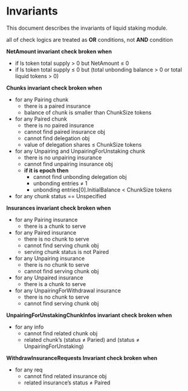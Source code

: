 <!-- order: 7 -->

# Invariants

This document describes the invariants of liquid staking module.

all of check logics are treated as **OR** conditions, not **AND** condition

**NetAmount invariant check broken when**

- if ls token total supply > 0 but NetAmount  ≤ 0
- if ls token total supply ≤ 0 but (total unbonding balance > 0 or total liquid tokens > 0)

**Chunks invariant check broken when**

- for any Pairing chunk
  - there is a paired insurance
  - balance of chunk is smaller than ChunkSize tokens
- for any Paired chunk
  - there is no paired insurance
  - cannot find paired insurance obj
  - cannot find delegation obj
  - value of delegation shares ≤ ChunkSize tokens
- for any Unpairing and UnpairingForUnstaking chunk
  - there is no unpairing insurance
  - cannot find unpairing insurance obj
  - **if it is epoch then**
    - cannot find unbonding delegation obj
    - unbonding entries ≠ 1
    - unbonding entries[0].InitialBalance < ChunkSize tokens
- for any chunk status == Unspecified

**Insurances invariant check broken when**

- for any Pairing insurance
  - there is a chunk to serve
- for any Paired insurance
  - there is no chunk to serve
  - cannot find serving chunk obj
  - serving chunk status is not Paired
- for any Unpairing insurance
  - there is no chunk to serve
  - cannot find serving chunk obj
- for any Unpaired insurance
  - there is a chunk to serve
- for any UnpairingForWithdrawal insurance
  - there is no chunk to serve
  - cannot find serving chunk obj

**UnpairingForUnstakingChunkInfos invariant check broken when**

- for any info
  - cannot find related chunk obj
  - related chunk’s (status ≠ Paried) and (status ≠ UnpairingForUnstaking)

**WithdrawInsuranceRequests Invariant check broken when**

- for any req
  - cannot find related insurance obj
  - related insurance’s status ≠ Paired